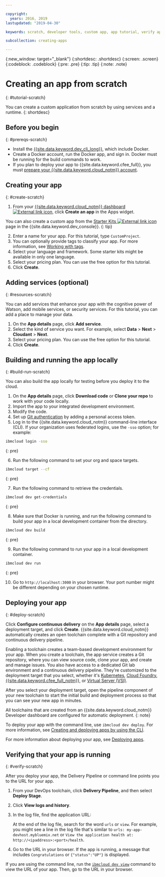 ```yaml
---

copyright:
  years: 2016, 2019
lastupdated: "2019-04-30"

keywords: scratch, developer tools, custom app, app tutorial, verify app running, run app local

subcollection: creating-apps

---
```


{:new_window: target="_blank"}
{:shortdesc: .shortdesc}
{:screen: .screen}
{:codeblock: .codeblock}
{:pre: .pre}
{:tip: .tip}
{:note: .note}

# Creating an app from scratch
{: #tutorial-scratch}

You can create a custom application from scratch by using services and a runtime. 
{: shortdesc}

## Before you begin
{: #prereqs-scratch}

* Install the [{{site.data.keyword.dev_cli_long}}](/docs/cli?topic=cloud-cli-ibmcloud-cli), which include Docker. 
* Create a Docker account, run the Docker app, and sign in. Docker must be running for the build commands to work.
* If you plan to deploy your app to {{site.data.keyword.cfee_full}}, you must [prepare your {{site.data.keyword.cloud_notm}} account](/docs/cloud-foundry?topic=cloud-foundry-prepare).

## Creating your app
{: #create-scratch}

1. From your [{{site.data.keyword.cloud_notm}} dashboard ![External link icon](../../icons/launch-glyph.svg "External link icon")](https://{DomainName}), click **Create an app** in the Apps widget.

  You can also create a custom app from the [Starter Kits ![External link icon](../../icons/launch-glyph.svg "External link icon")](https://{DomainName}/developer/appservice/starter-kits/) page in the {{site.data.keyword.dev_console}}.
  {: tip}

2. Enter a name for your app. For this tutorial, type `CustomProject`.
3. You can optionally provide tags to classify your app. For more information, see [Working with tags](/docs/resources?topic=resources-tag).
4. Select your language and framework. Some starter kits might be available in only one language.
5. Select your pricing plan. You can use the free option for this tutorial.
6. Click **Create**.

## Adding services (optional)
{: #resources-scratch}

You can add services that enhance your app with the cognitive power of Watson, add mobile services, or security services. For this tutorial, you can add a place to manage your data.

1. On the **App details** page, click **Add service**.
2. Select the kind of service you want. For example, select **Data** > **Next** > **Cloudant** > **Next**.
3. Select your pricing plan. You can use the free option for this tutorial.
4. Click **Create**.

## Building and running the app locally
{: #build-run-scratch}

You can also build the app locally for testing before you deploy it to the cloud.

1. On the **App details** page, click **Download code** or **Clone your repo** to work with your code locally.
2. Import the app to your integrated development environment.
3. Modify the code.
4. Set up [Git authentication](/docs/services/ContinuousDelivery?topic=ContinuousDelivery-git_working#git_authentication) by adding a personal access token.
5. Log in to the {{site.data.keyword.cloud_notm}} command-line interface (CLI). If your organization uses federated logins, use the `-sso` option; for example:

  ```bash
  ibmcloud login -sso
  ```
  {: pre}

6. Run the following command to set your org and space targets.

  ```bash
  ibmcloud target --cf
  ```
  {: pre}

7. Run the following command to retrieve the credentials.

  ```bash
  ibmcloud dev get-credentials
  ```
  {: pre}

8. Make sure that Docker is running, and run the following command to build your app in a local development container from the directory.

  ```bash
  ibmcloud dev build
  ```
  {: pre}

9. Run the following command to run your app in a local development container.

  ```bash
  ibmcloud dev run
  ```
  {: pre}

10. Go to `http://localhost:3000` in your browser. Your port number might be different depending on your chosen runtime.

## Deploying your app
{: #deploy-scratch}

Click **Configure continuous delivery** on the **App details** page, select a deployment target, and click **Create**. {{site.data.keyword.cloud_notm}} automatically creates an open toolchain complete with a Git repository and continuous delivery pipeline.

Enabling a toolchain creates a team-based development environment for your app. When you create a toolchain, the app service creates a Git repository, where you can view source code, clone your app, and create and manage issues. You also have access to a dedicated Git lab environment and a continuous delivery pipeline. They're customized to the deployment target that you select, whether it's [Kubernetes](/docs/containers?topic=containers-getting-started), [Cloud Foundry](/docs/cloud-foundry-public?topic=cloud-foundry-public-about-cf), [{{site.data.keyword.cfee_full_notm}}](/docs/cloud-foundry?topic=cloud-foundry-about), or [Virtual Server (VSI)](/docs/vsi?topic=virtual-servers-getting-started-with-virtual-servers).

After you select your deployment target, open the pipeline component of your new toolchain to start the initial build and deployment process so that you can see your new app in minutes.

All toolchains that are created from an {{site.data.keyword.cloud_notm}} Developer dashboard are configured for automatic deployment.
{: note}

To deploy your app with the command line, use `ibmcloud dev deploy`. For more information, see [Creating and deploying apps by using the CLI](/docs/apps?topic=creating-apps-create-deploy-app-cli).

For more information about deploying your app, see [Deploying apps](/docs/apps?topic=creating-apps-deploying-apps).

## Verifying that your app is running
{: #verify-scratch}

After you deploy your app, the Delivery Pipeline or command line points you to the URL for your app.

1. From your DevOps toolchain, click **Delivery Pipeline**, and then select **Deploy Stage**.
2. Click **View logs and history**.
3. In the log file, find the application URL:

   At the end of the log file, search for the word `urls` or `view`. For example, you might see a line in the log file that's similar to `urls: my-app-devhost.mybluemix.net` or `View the application health at: http://<ipaddress>:<port>/health`.

4. Go to the URL in your browser. If the app is running, a message that includes `Congratulations` or `{"status":"UP"}` is displayed.

If you are using the command line, run the [`ibmcloud dev view`](/docs/cli/idt?topic=cloud-cli-idt-cli#view) command to view the URL of your app. Then, go to the URL in your browser.

